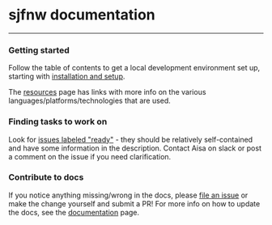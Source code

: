 # <i class="fa fa-github"></i> sjfnw documentation

---

### Getting started

Follow the table of contents to get a local development environment set up, starting with [installation and setup](getting-started/installation-and-setup.md).

The [resources](resources.md) page has links with more info on the various languages/platforms/technologies that are used.

### Finding tasks to work on

Look for [issues labeled "ready"](https://github.com/aisapatino/sjfnw/labels/ready) - they should be relatively self-contained and have some information in the description. Contact Aisa on slack or post a comment on the issue if you need clarification.

### Contribute to docs

If you notice anything missing/wrong in the docs, please [file an issue](https://github.com/aisapatino/sjfnw/issues/new) or make the change yourself and submit a PR! For more info on how to update the docs, see the [documentation](./about/docs.md) page.
